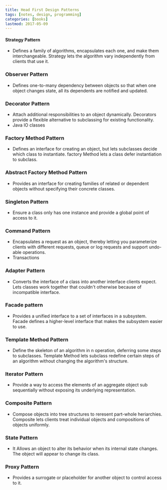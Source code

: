 ```yaml
---
title: Head First Design Patterns
tags: [notes, design, programming]
categories: [books]
lastmod: 2017-05-09
---
```


#### Strategy Pattern
- Defines a family of algorithms, encapsulates each one, and make them interchangeable. Strategy lets the algorithm vary independently from clients that use it.   

### Observer Pattern
- Defines one-to-many dependency between objects so that when one object changes state, all its dependents are notified and updated.

### Decorator Pattern
- Attach additional responsibilities to an object dynamically. Decorators provide a flexible alternative to subclassing for existing functionality.
- Java IO classes

### Factory Method Pattern
- Defines an interface for creating an object, but lets subclasses decide which class to instantiate. factory Method lets a class defer instantiation to subclass.

### Abstract Factory Method Pattern
- Provides an interface for creating families of related or dependent objects without specifying their concrete classes.

### Singleton Pattern
- Ensure a class only has one instance and provide a global point of access to it.

### Command Pattern
- Encapsulates a request as an object, thereby letting you parameterize clients with different requests, queue or log requests and support undo-able operations.
- Transactions

### Adapter Pattern
- Converts the interface of a class into another interface clients expect. Lets classes work together that couldn't otherwise because of incompatible interface.

### Facade pattern
- Provides a unified interface to a set of interfaces in a subsystem. Facade defines a higher-level interface that makes the subsystem easier to use.

### Template Method Pattern
- Define the skeleton of an algorithm in n operation, deferring some steps to subclasses. Template Method lets subclass redefine certain steps of an algorithm without changing the algorithm's structure.

### Iterator Pattern
- Provide a way to access the elements of an aggregate object sub sequentially without exposing its underlying representation.

### Composite Pattern
- Compose objects into tree structures to reresent part-whole heriarchies. Composite lets clients treat individual objects and compositions of objects uniformly.

### State Pattern
- It Allows an object to alter its behavior when its internal state changes. The object will appear to change its class.

### Proxy Pattern
- Provides a surrogate or placeholder for another object to control access to it.
